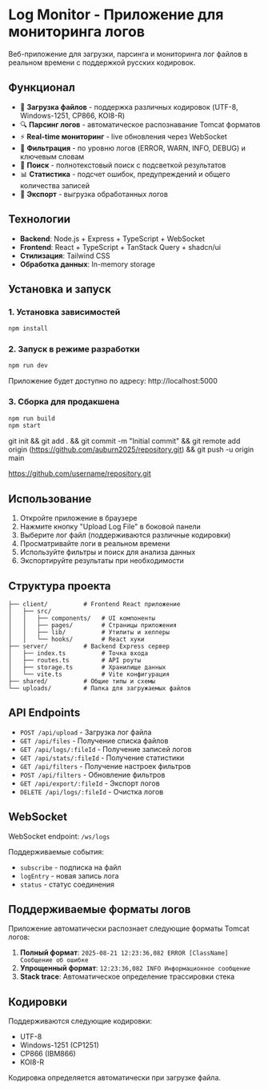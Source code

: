 # Log Monitor - Приложение для мониторинга логов

Веб-приложение для загрузки, парсинга и мониторинга лог файлов в реальном времени с поддержкой русских кодировок.

## Функционал

- 📁 **Загрузка файлов** - поддержка различных кодировок (UTF-8, Windows-1251, CP866, KOI8-R)
- 🔍 **Парсинг логов** - автоматическое распознавание Tomcat форматов
- ⚡ **Real-time мониторинг** - live обновления через WebSocket
- 🎯 **Фильтрация** - по уровню логов (ERROR, WARN, INFO, DEBUG) и ключевым словам
- 🔎 **Поиск** - полнотекстовый поиск с подсветкой результатов
- 📊 **Статистика** - подсчет ошибок, предупреждений и общего количества записей
- 💾 **Экспорт** - выгрузка обработанных логов

## Технологии

- **Backend**: Node.js + Express + TypeScript + WebSocket
- **Frontend**: React + TypeScript + TanStack Query + shadcn/ui
- **Стилизация**: Tailwind CSS
- **Обработка данных**: In-memory storage

## Установка и запуск

### 1. Установка зависимостей
```bash
npm install
```

### 2. Запуск в режиме разработки
```bash
npm run dev
```

Приложение будет доступно по адресу: http://localhost:5000

### 3. Сборка для продакшена
```bash
npm run build
npm start
```

git init && git add . && git commit -m "Initial commit" && git remote add origin (https://github.com/auburn2025/repository.git) && git push -u origin main

https://github.com/username/repository.git
## Использование

1. Откройте приложение в браузере
2. Нажмите кнопку "Upload Log File" в боковой панели
3. Выберите лог файл (поддерживаются различные кодировки)
4. Просматривайте логи в реальном времени
5. Используйте фильтры и поиск для анализа данных
6. Экспортируйте результаты при необходимости

## Структура проекта

```
├── client/          # Frontend React приложение
│   ├── src/
│   │   ├── components/   # UI компоненты
│   │   ├── pages/        # Страницы приложения
│   │   ├── lib/          # Утилиты и хелперы
│   │   └── hooks/        # React хуки
├── server/          # Backend Express сервер
│   ├── index.ts          # Точка входа
│   ├── routes.ts         # API роуты
│   ├── storage.ts        # Хранилище данных
│   └── vite.ts           # Vite конфигурация
├── shared/          # Общие типы и схемы
└── uploads/         # Папка для загружаемых файлов
```

## API Endpoints

- `POST /api/upload` - Загрузка лог файла
- `GET /api/files` - Получение списка файлов
- `GET /api/logs/:fileId` - Получение записей логов
- `GET /api/stats/:fileId` - Получение статистики
- `GET /api/filters` - Получение настроек фильтров
- `POST /api/filters` - Обновление фильтров
- `GET /api/export/:fileId` - Экспорт логов
- `DELETE /api/logs/:fileId` - Очистка логов

## WebSocket

WebSocket endpoint: `/ws/logs`

Поддерживаемые события:
- `subscribe` - подписка на файл
- `logEntry` - новая запись лога
- `status` - статус соединения

## Поддерживаемые форматы логов

Приложение автоматически распознает следующие форматы Tomcat логов:

1. **Полный формат**: `2025-08-21 12:23:36,082 ERROR [ClassName] Сообщение об ошибке`
2. **Упрощенный формат**: `12:23:36,082 INFO Информационное сообщение`
3. **Stack trace**: Автоматическое определение трассировки стека

## Кодировки

Поддерживаются следующие кодировки:
- UTF-8
- Windows-1251 (CP1251)
- CP866 (IBM866)
- KOI8-R

Кодировка определяется автоматически при загрузке файла.
